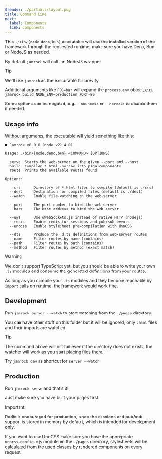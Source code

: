 ```yaml
---
$render: ./partials/layout.pug
title: Command Line
next:
  label: Components
  link: components
---
```


This `./bin/{node,deno,bun}` executable will use the installed version of the framework
through the requested runtime, make sure you have Deno, Bun or NodeJS as needed.

By default `jamrock` will call the NodeJS wrapper.

> [!TIP]
> We'll use `jamrock` as the executable for brevity.

Additional arguments like `FOO=bar` will expand the `process.env` object,
e.g. `jamrock build NODE_ENV=production PORT-80`

Some options can be negated, e.g. `--nounocss` or `--noredis`
to disable them if needed.

## Usage info

Without arguments, the executable will yield something like this:

```text
■ Jamrock v0.0.0 (node v22.4.0)

Usage: ./bin/{node,deno,bun} <COMMAND> [OPTIONS]

  serve  Starts the web-server on the given --port and --host
  build  Compiles *.html sources into page components
  route  Prints the available routes found

Options:

  --src      Directory of *.html files to compile (default is ./src)
  --dest     Destination for compiled files (default is ./dest)
  --watch    Enable file-watching on the web-server

  --port     The port number to bind the web-server
  --host     The host address to bind the web-server

  --uws      Use uWebSockets.js instead of native HTTP (nodejs)
  --redis    Enable redis for sessions and pub/sub events
  --unocss   Enable stylesheet pre-compilation with UnoCSS

  --dts      Produce the .d.ts definitions from web-server routes
  --name     Filter routes by name (contains)
  --path     Filter routes by path (contains)
  --method   Filter routes by method (exact match)
```

> [!WARNING]
> We don't support TypeScript yet, but you should be able to write your own `.ts` modules
> and consume the generated definitions from your routes.
>
> As long as you compile your `.ts` modules and they become reachable by `import` calls
> on runtime, the framework would work fine.

## Development

Run `jamrock server --watch` to start watching from the `./pages` directory.

You can have other stuff on this folder but it will be ignored, only `.html` files and their imports are watched.

> [!TIP]
> The command above will not fail even if the directory does not exists,
> the watcher will work as you start placing files there.
>
> Try `jamrock dev` as shortcut for `server --watch`.

## Production

Run `jamrock serve` and that's it!

Just make sure you have built your pages first.

> [!IMPORTANT]
> Redis is encouraged for production, since the sessions and pub/sub support is
> stored in memory by default, which is intended for development only.
>
> If you want to use UnoCSS make sure you have the appropriate `unocss.config.mjs`
> module on the `./pages` directory, stylesheets will be calculated from the
> used classes by rendered components on every request.
